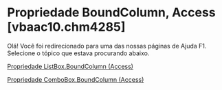 
# Propriedade BoundColumn, Access [vbaac10.chm4285]

Olá! Você foi redirecionado para uma das nossas páginas de Ajuda F1. Selecione o tópico que estava procurando abaixo.

[Propriedade ListBox.BoundColumn (Access)](http://msdn.microsoft.com/library/f6a742a4-40ff-bb83-8946-7e8bb71e5690%28Office.15%29.aspx)

[Propriedade ComboBox.BoundColumn (Access)](http://msdn.microsoft.com/library/ba2b5807-5f5a-52bb-d5d3-db7525bccba4%28Office.15%29.aspx)

